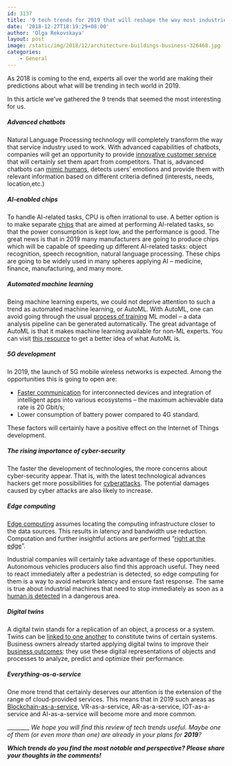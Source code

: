 ```yaml
---
id: 3137
title: '9 tech trends for 2019 that will reshape the way most industries work'
date: '2018-12-27T18:19:29+08:00'
author: 'Olga Rekovskaya'
layout: post
image: /static/img/2018/12/architecture-buildings-business-326468.jpg
categories:
    - General
---
```


As 2018 is coming to the end, experts all over the world are making their predictions about what will be trending in tech world in 2019.

In this article we’ve gathered the 9 trends that seemed the most interesting for us.

##### Advanced chatbots

Natural Language Processing technology will completely transform the way that service industry used to work. With advanced capabilities of chatbots, companies will get an opportunity to provide [innovative customer service](https://www.forbes.com/sites/gilpress/2018/12/09/120-ai-predictions-for-2019/#244017c5688c) that will certainly set them apart from competitors. That is, advanced chatbots can [mimic humans](https://www.prnewswire.com/news-releases/ieee-computer-society-predicts-the-future-of-tech-top-10-technology-trends-for-2019-300767876.html), detects users’ emotions and provide them with relevant information based on different criteria defined (interests, needs, location,etc.)

##### AI-enabled chips

To handle AI-related tasks, CPU is often irrational to use. A better option is to make separate [chips](https://www.forbes.com/sites/janakirammsv/2018/12/09/5-artificial-intelligence-trends-to-watch-out-for-in-2019/#2e6524c75618) that are aimed at performing AI-related tasks, so that the power consumption is kept low, and the performance is good. The great news is that in 2019 many manufacturers are going to produce chips which will be capable of speeding up different AI-related tasks: object recognition, speech recognition, natural language processing.
These chips are going to be widely used in many spheres applying AI – medicine, finance, manufacturing, and many more.

##### Automated machine learning

Being machine learning experts, we could not deprive attention to such a trend as automated machine learning, or AutoML. With AutoML, one can avoid going through the usual [process of training](https://www.forbes.com/sites/janakirammsv/2018/12/09/5-artificial-intelligence-trends-to-watch-out-for-in-2019/#208ffdd35618) ML model – a data analysis pipeline can be generated automatically. The great advantage of AutoML is that it makes machine learning available for non-ML experts. You can visit [this resource](https://automl.info/) to get a better idea of what AutoML is.

##### 5G development

In 2019, the launch of 5G mobile wireless networks is expected. Among the opportunities this is going to open are:

- [Faster communication](https://www.forbes.com/sites/steveandriole/2018/10/22/gartners-10-technology-trends-for-2019-the-good-the-obvious-and-the-missing/#5b07ea175999) for interconnected devices and integration of intelligent apps into various ecosystems – the maximum achievable data rate is 20 Gbit/s;
- Lower consumption of battery power compared to 4G standard.

These factors will certainly have a positive effect on the Internet of Things development.

##### The rising importance of cyber-security

The faster the development of technologies, the more concerns about cyber-security appear. That is, with the latest technological advances hackers get more possibilities for [cyberattacks](https://www.forbes.com/sites/gilpress/2018/12/09/120-ai-predictions-for-2019/#312fc0c9688c). The potential damages caused by cyber attacks are also likely to increase.

##### Edge computing

[Edge computing](https://www.apc.com/us/en/solutions/business-solutions/edge-computing/what-is-edge-computing.jspм) assumes locating the computing infrastructure closer to the data sources. This results in latency and bandwidth use reduction. Computation and further insightful actions are performed ”[right at the edge](https://www.ge.com/digital/blog/what-edge-computing)”.

Industrial companies will certainly take advantage of these opportunities. Autonomous vehicles producers also find this approach useful. They need to react immediately after a pedestrian is detected, so edge computing for them is a way to avoid network latency and ensure fast response. The same is true about industrial machines that need to stop immediately as soon as a [human is detected](https://blog.bosch-si.com/bosch-iot-suite/why-edge-computing-for-iot/) in a dangerous area.

##### Digital twins

A digital twin stands for a replication of an object, a process or a system. Twins can be [linked to one another](https://www.gartner.com/smarterwithgartner/gartner-top-10-strategic-technology-trends-for-2019/) to constitute twins of certain systems. Business owners already started applying digital twins to improve their [business outcomes](https://www.prnewswire.com/news-releases/ieee-computer-society-predicts-the-future-of-tech-top-10-technology-trends-for-2019-300767876.html): they use these digital representations of objects and processes to analyze, predict and optimize their performance.

##### Everything-as-a-service

One more trend that certainly deserves our attention is the extension of the range of cloud-provided services. This means that in 2019 such areas as [Blockchain-as-a-service](https://www.forbes.com/sites/steveandriole/2018/10/22/gartners-10-technology-trends-for-2019-the-good-the-obvious-and-the-missing/#587006975999), VR-as-a-service, AR-as-a-service, IOT-as-a-service and AI-as-a-service will become more and more common.

\_\_\_\_\_\_\_\_
*We hope you will find this review of tech trends useful. Maybe one of them (or even more than one) are already in your plans for **2019**?*

***Which trends do you find the most notable and perspective? Please share your thoughts in the comments!***